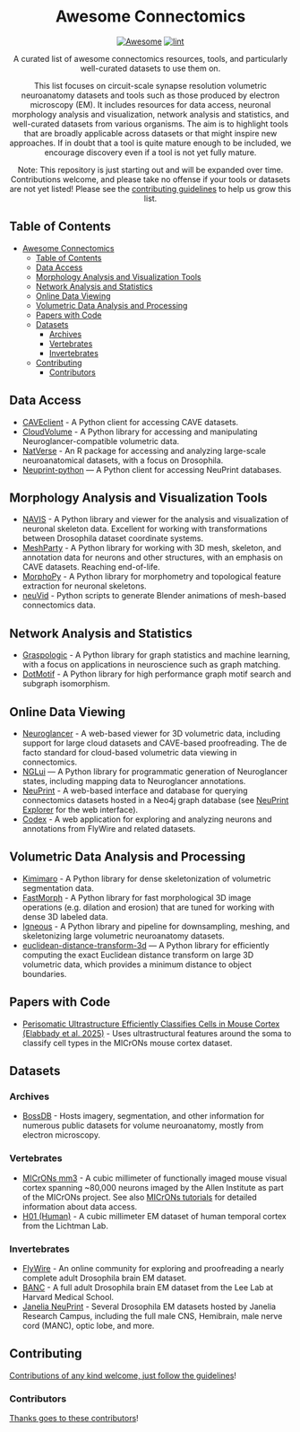 <div align="center">

<!-- title -->

<!--lint ignore no-dead-urls-->

# Awesome Connectomics
[![Awesome](https://awesome.re/badge.svg)](https://awesome.re) [![lint](https://github.com/ceesem/awesome-connectomics/actions/workflows/lint.yaml/badge.svg)](https://github.com/ceesem/awesome-connectomics/actions/workflows/lint.yaml)

<!-- subtitle -->

A curated list of awesome connectomics resources, tools, and particularly well-curated datasets to use them on.

<!-- image -->

<!-- <a href="" target="_blank" rel="noopener noreferrer">
  <img src="" />
</a> -->

<!-- description -->

This list focuses on circuit-scale synapse resolution volumetric neuroanatomy datasets and tools such as those produced by electron microscopy (EM).
It includes resources for data access, neuronal morphology analysis and visualization, network analysis and statistics, and well-curated datasets from various organisms.
The aim is to highlight tools that are broadly applicable across datasets or that might inspire new approaches.
If in doubt that a tool is quite mature enough to be included, we encourage discovery even if a tool is not yet fully mature.

Note: This repository is just starting out and will be expanded over time. Contributions welcome, and please take no offense if your tools or datasets are not yet listed! Please see the [contributing guidelines](contributing.md) to help us grow this list.

</div>

<!-- TOC -->

## Table of Contents

- [Awesome Connectomics](#awesome-connectomics)
  - [Table of Contents](#table-of-contents)
  - [Data Access](#data-access)
  - [Morphology Analysis and Visualization Tools](#morphology-analysis-and-visualization-tools)
  - [Network Analysis and Statistics](#network-analysis-and-statistics)
  - [Online Data Viewing](#online-data-viewing)
  - [Volumetric Data Analysis and Processing](#volumetric-data-analysis-and-processing)
  - [Papers with Code](#papers-with-code)
  - [Datasets](#datasets)
    - [Archives](#archives)
    - [Vertebrates](#vertebrates)
    - [Invertebrates](#invertebrates)
  - [Contributing](#contributing)
    - [Contributors](#contributors)

<!-- CONTENT -->

## Data Access

- [CAVEclient](https://github.com/CAVEconnectome/CAVEclient) - A Python client for accessing CAVE datasets.
- [CloudVolume](https://github.com/seung-lab/cloud-volume) - A Python library for accessing and manipulating Neuroglancer-compatible volumetric data.
- [NatVerse](https://natverse.org) - An R package for accessing and analyzing large-scale neuroanatomical datasets, with a focus on Drosophila.
- [Neuprint-python](https://connectome-neuprint.github.io/neuprint-python/docs/) — A Python client for accessing NeuPrint databases.

## Morphology Analysis and Visualization Tools

- [NAVIS](https://navis-org.github.io/navis/) - A Python library and viewer for the analysis and visualization of neuronal  skeleton data. Excellent for working with transformations between Drosophila dataset coordinate systems.
- [MeshParty](https://github.com/CAVEconnectome/MeshParty) - A Python library for working with 3D mesh, skeleton, and annotation data for neurons and other structures, with an emphasis on CAVE datasets. Reaching end-of-life.
- [MorphoPy](https://github.com/berenslab/MorphoPy) - A Python library for morphometry and topological feature extraction for neuronal skeletons.
- [neuVid](https://github.com/connectome-neuprint/neuVid) - Python scripts to generate Blender animations of mesh-based connectomics data.

## Network Analysis and Statistics

- [Graspologic](https://github.com/graspologic-org/graspologic) - A Python library for graph statistics and machine learning, with a focus on applications in neuroscience such as graph matching.
- [DotMotif](https://github.com/aplbrain/dotmotif) - A Python library for high performance graph motif search and subgraph isomorphism.

## Online Data Viewing

- [Neuroglancer](https://github.com/google/neuroglancer) - A web-based viewer for 3D volumetric data, including support for large cloud datasets and CAVE-based proofreading. The de facto standard for cloud-based volumetric data viewing in connectomics.
- [NGLui](https://github.com/CAVEconnectome/nglui) — A Python library for programmatic generation of Neuroglancer states, including mapping data to Neuroglancer annotations.
- [NeuPrint](https://github.com/connectome-neuprint/neuPrint) - A web-based interface and database for querying connectomics datasets hosted in a Neo4j graph database (see [NeuPrint Explorer](https://github.com/connectome-neuprint/neuPrintExplorer) for the web interface).
- [Codex](https://github.com/murthylab/codex) - A web application for exploring and analyzing neurons and annotations from FlyWire and related datasets.

## Volumetric Data Analysis and Processing

- [Kimimaro](https://github.com/seung-lab/kimimaro/) - A Python library for dense skeletonization of volumetric segmentation data.
- [FastMorph](https://github.com/seung-lab/fastmorph) - A Python library for fast morphological 3D image operations (e.g. dilation and erosion) that are tuned for working with dense 3D labeled data.
- [Igneous](https://github.com/seung-lab/igneous) - A Python library and pipeline for downsampling, meshing, and skeletonizing large volumetric neuroanatomy datasets.
- [euclidean-distance-transform-3d](https://github.com/seung-lab/euclidean-distance-transform-3d) — A Python library for efficiently computing the exact Euclidean distance transform on large 3D volumetric data, which provides a minimum distance to object boundaries.

## Papers with Code

- [Perisomatic Ultrastructure Efficiently Classifies Cells in Mouse Cortex (Elabbady et al. 2025)](https://github.com/AllenInstitute/Perisomatic_Based_CellTyping) - Uses ultrastructural features around the soma to classify cell types in the MICrONs mouse cortex dataset.

## Datasets

### Archives

- [BossDB](https://bossdb.org/) - Hosts imagery, segmentation, and other information for numerous public datasets for volume neuroanatomy, mostly from electron microscopy.

### Vertebrates

- [MICrONs mm3](https://microns-explorer.org/) - A cubic millimeter of functionally imaged mouse visual cortex spanning ~80,000 neurons imaged by the Allen Institute as part of the MICrONs project. See also [MICrONs tutorials](https://tutorial.microns-explorer.org/) for detailed information about data access.
- [H01 (Human)](https://h01-release.storage.googleapis.com/landing.html) - A cubic millimeter EM dataset of human temporal cortex from the Lichtman Lab.

### Invertebrates

- [FlyWire](https://flywire.ai/) - An online community for exploring and proofreading a nearly complete adult Drosophila brain EM dataset.
- [BANC](https://github.com/jasper-tms/the-BANC-fly-connectome/wiki/) - A full adult Drosophila brain EM dataset from the Lee Lab at Harvard Medical School.
- [Janelia NeuPrint](https://neuprint.janelia.org) - Several Drosophila EM datasets hosted by Janelia Research Campus, including the full male CNS, Hemibrain, male nerve cord (MANC), optic lobe, and more.

<!-- END CONTENT -->

## Contributing

[Contributions of any kind welcome, just follow the guidelines](contributing.md)!

### Contributors

[Thanks goes to these contributors](https://github.com/ceesem/awesome-connectomics/graphs/contributors)!
